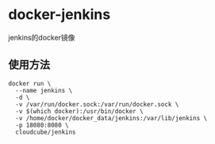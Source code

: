 # docker-jenkins
jenkins的docker镜像

## 使用方法  

```
docker run \
  --name jenkins \
  -d \
  -v /var/run/docker.sock:/var/run/docker.sock \
  -v $(which docker):/usr/bin/docker \
  -v /home/docker/docker_data/jenkins:/var/lib/jenkins \
  -p 18080:8080 \
  cloudcube/jenkins
```
